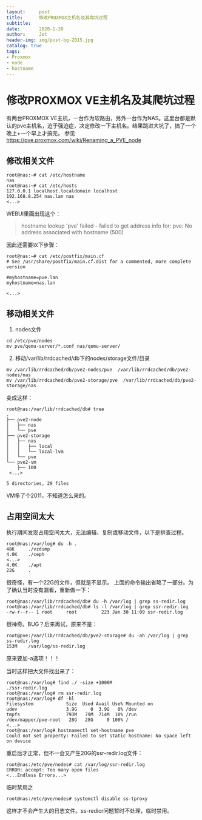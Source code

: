 ```yaml
---
layout:     post
title:      修改PROXMOX主机名及其爬坑过程
subtitle:   
date:       2020-1-30
author:     Jet
header-img: img/post-bg-2015.jpg
catalog: true
tags: 
- Proxmox
- node
- hostname
---
```


# 修改PROXMOX VE主机名及其爬坑过程

有两台PROXMOX VE主机，一台作为软路由，另外一台作为NAS。这里台都是默认的pve主机名，迫于强迫症，决定修改一下主机名。结果跳进大坑了，搞了一个晚上+一个早上才搞完。
参见 https://pve.proxmox.com/wiki/Renaming_a_PVE_node

## 修改相关文件
```
root@nas:~# cat /etc/hostname
nas
root@nas:~# cat /etc/hosts
127.0.0.1 localhost.localdomain localhost
192.168.8.254 nas.lan nas
<...>
```
WEBUI里面出现这个：
>hostname lookup 'pve' failed - failed to get address info for: pve: No address associated with hostname (500)

因此还需要以下步骤：
```
root@nas:~# cat /etc/postfix/main.cf
# See /usr/share/postfix/main.cf.dist for a commented, more complete version

#myhostname=pve.lan
myhostname=nas.lan

<...>

```

## 移动相关文件
1. nodes文件
```
cd /etc/pve/nodes
mv pve/qemu-server/*.conf nas/qemu-server/
```
2. 移动/var/lib/rrdcached/db下的nodes/storage文件/目录
```
mv /var/lib/rrdcached/db/pve2-nodes/pve  /var/lib/rrdcached/db/pve2-nodes/nas
mv /var/lib/rrdcached/db/pve2-storage/pve  /var/lib/rrdcached/db/pve2-storage/nas
```
变成这样：
```
root@nas:/var/lib/rrdcached/db# tree
.
├── pve2-node
│   ├── nas
│   └── pve
├── pve2-storage
│   ├── nas
│   │   ├── local
│   │   └── local-lvm
│   └── pve
└── pve2-vm
    ├── 100
 <...>

5 directories, 29 files
```
VM多了个2011，不知道怎么来的。


## 占用空间太大
执行期间发现占用空间太大，无法编辑、复制或移动文件，以下是排查过程。
```
root@nas:/var/log# du -h .
48K     ./vzdump
4.0K    ./ceph
<...>
4.0K    ./apt
22G     .
```
很奇怪，有一个22G的文件，但就是不显示。
上面的命令输出省略了一部分。为了确认当时没有漏看，重新做一下：
```
root@nas:/var/lib/rrdcached/db# du -h /var/log | grep ss-redir.log
root@nas:/var/lib/rrdcached/db# ls -l /var/log | grep ssr-redir.log
-rw-r--r-- 1 root     root         223 Jan 30 11:09 ssr-redir.log
```
很神奇。BUG？后来再试，原来不是：
```
root@pve:/var/lib/rrdcached/db/pve2-storage# du -ah /var/log | grep ss-redir.log
153M    /var/log/ss-redir.log
```
原来要加-a选项！！！

当时这样把大文件找出来了：
```
root@nas:/var/log# find ./ -size +1000M
./ssr-redir.log
root@nas:/var/log# rm ssr-redir.log
root@nas:/var/log# df -hl
Filesystem            Size  Used Avail Use% Mounted on
udev                  3.9G     0  3.9G   0% /dev
tmpfs                 793M   79M  714M  10% /run
/dev/mapper/pve-root   28G   28G     0 100% /
<...>
root@nas:/var/log# hostnamectl set-hostname pve
Could not set property: Failed to set static hostname: No space left on device

```
重启后才正常，但不一会又产生20G的ssr-redir.log文件：
```
root@nas:/etc/pve/nodes# cat /var/log/ssr-redir.log
ERROR: accept: Too many open files
<...Endless Errors...>
```
临时禁用之
```
root@nas:/etc/pve/nodes# systemctl disable ss-tproxy
```
这样才不会产生大的日志文件。ss-redicr问题暂时不处理，临时禁用。



